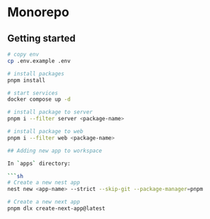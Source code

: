 # Monorepo

## Getting started

```sh
# copy env
cp .env.example .env

# install packages
pnpm install

# start services
docker compose up -d

# install package to server
pnpm i --filter server <package-name>

# install package to web
pnpm i --filter web <package-name>

## Adding new app to workspace

In `apps` directory:

```sh
# Create a new nest app
nest new <app-name> --strict --skip-git --package-manager=pnpm

# Create a new next app
pnpm dlx create-next-app@latest